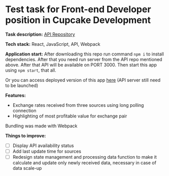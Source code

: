 # Test task for Front-end Developer position in Cupcake Development

**Task description:** [API Repository](https://github.com/cupcakedev/cupcake-frontend-test-task)

**Tech stack:** React, JavaScript, API, Webpack

**Application start:** After downloading this repo run command `npm i` to install dependencies. After that you need run server from the API repo mentioned above. After that API will be available on PORT 3000. Then start this app using `npm start`, that all.

Or you can access deployed version of this app [here](https://iluxmas.github.io/test_task_230123_/) (API server still need to be launched)

**Features:**

- Exchange rates received from three sources using long polling connection
- Highlighting of most profitable value for exchange pair

Bundling was made with Webpack

**Things to improve:**

- [ ] Display API availability status
- [ ] Add last update time for sources
- [ ] Redesign state management and processing data function to make it calculate and update only newly received data, necessary in case of data scale-up
